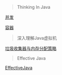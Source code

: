>   Thinking In Java 

[并发](ThinkingInJava/Concurrent)

[容器](ThinkingInJava/Container)



>   深入理解Java虚拟机

[垃圾收集器与内存分配策略](JVM/GC)



>   Effective Java

[EffectiveJava](EffectiveJava/EffectiveJava)





